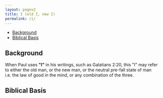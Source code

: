 ```yaml
---
layout: pagev2
title: I (old I, new I)
permalink: /i/
---
```

- [Background](#background)
- [Biblical Basis](#biblical-basis)

## Background

When Paul uses **"I"** in his writings, such as Galatians 2:20, this "I" may refer to either the old man, or the new man, or the neutral pre-fall state of man i.e. the law of good in the mind, or any combination of the three. 

## Biblical Basis

